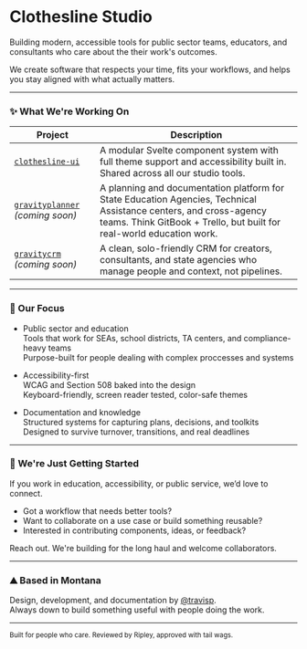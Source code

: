 # Clothesline Studio

Building modern, accessible tools for public sector teams, educators, and consultants who care about the their work's outcomes.

We create software that respects your time, fits your workflows, and helps you stay aligned with what actually matters.

---

### ✨ What We're Working On

| Project | Description |
|---------|-------------|
| [`clothesline-ui`](https://github.com/ClotheslineStudio/clothesline-ui) | A modular Svelte component system with full theme support and accessibility built in. Shared across all our studio tools. |
| [`gravityplanner`](https://github.com/ClotheslineStudio/gravityplanner) _(coming soon)_ | A planning and documentation platform for State Education Agencies, Technical Assistance centers, and cross-agency teams. Think GitBook + Trello, but built for real-world education work. |
| [`gravitycrm`](https://github.com/ClotheslineStudio/gravitycrm) _(coming soon)_ | A clean, solo-friendly CRM for creators, consultants, and state agencies who manage people and context, not pipelines. |

---

### 🧭 Our Focus

- Public sector and education  
  Tools that work for SEAs, school districts, TA centers, and compliance-heavy teams  
  Purpose-built for people dealing with complex proccesses and systems

- Accessibility-first  
  WCAG and Section 508 baked into the design  
  Keyboard-friendly, screen reader tested, color-safe themes

- Documentation and knowledge  
  Structured systems for capturing plans, decisions, and toolkits  
  Designed to survive turnover, transitions, and real deadlines

---

### 🤝 We're Just Getting Started

If you work in education, accessibility, or public service, we’d love to connect.

- Got a workflow that needs better tools?  
- Want to collaborate on a use case or build something reusable?  
- Interested in contributing components, ideas, or feedback?

Reach out. We're building for the long haul and welcome collaborators.

---

### ⛰️ Based in Montana  
Design, development, and documentation by [@travisp](https://github.com/travispeterson21).  
Always down to build something useful with people doing the work.

---

<sub>Built for people who care. Reviewed by Ripley, approved with tail wags.</sub>
